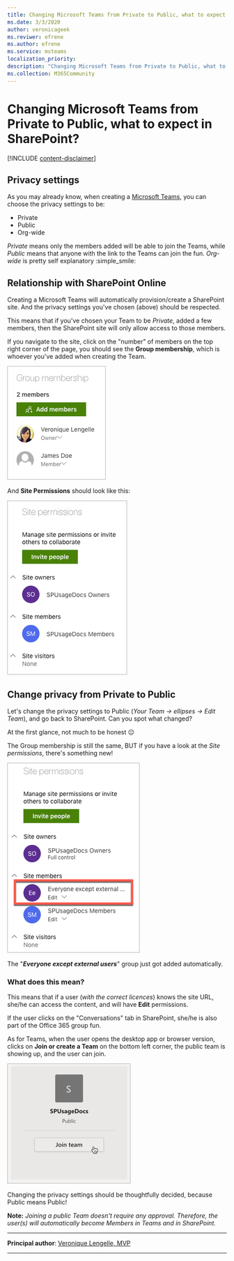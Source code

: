 ```yaml
---
title: Changing Microsoft Teams from Private to Public, what to expect in SharePoint?
ms.date: 3/3/2020
author: veronicageek
ms.reviwer: efrene
ms.author: efrene
ms.service: msteams
localization_priority: 
description: "Changing Microsoft Teams from Private to Public, what to expect in SharePoint?"
ms.collection: M365Community
---
```

# Changing Microsoft Teams from Private to Public, what to expect in SharePoint?

[!INCLUDE [content-disclaimer](includes/content-disclaimer.md)]

## Privacy settings

As you may already know, when creating a [Microsoft Teams](https://products.office.com/en-gb/microsoft-teams/group-chat-software), you can choose the privacy settings to be:

- Private
- Public
- Org-wide

_Private_ means only the members added will be able to join the Teams, while _Public_ means that anyone with the link to the Teams can join the fun.
_Org-wide_ is pretty self explanatory :simple_smile:

## Relationship with SharePoint Online

Creating a Microsoft Teams will automatically provision/create a SharePoint site. And the privacy settings you've chosen (above) should be respected.

This means that if you've chosen your Team to be _Private_, added a few members, then the SharePoint site will only allow access to those members.

If you navigate to the site, click on the "number" of members on the top right corner of the page, you should see the **Group membership**, which is whoever you've added when creating the Team.

![Site Membership](media/changing-microsoft-teams-from-private-to-public/SiteMembership.png)

And **Site Permissions** should look like this:

![Site Permissions](media/changing-microsoft-teams-from-private-to-public/SitePermissions.png)

## Change privacy from Private to Public

Let's change the privacy settings to Public (_Your Team -> ellipses -> Edit Team_), and go back to SharePoint. Can you spot what changed?

At the first glance, not much to be honest :neutral_face:

The Group membership is still the same, BUT if you have a look at the _Site permissions_, there's something new!

![New Site Permissions](media/changing-microsoft-teams-from-private-to-public/NEWSitePermissions.png)

The "**_Everyone except external users_**" group just got added automatically.

### What does this mean?

This means that if a user (_with the correct licences_) knows the site URL, she/he can access the content, and will have **Edit** permissions.

If the user clicks on the "Conversations" tab in SharePoint, she/he is also part of the Office 365 group fun.

As for Teams, when the user opens the desktop app or browser version, clicks on **Join or create a Team** on the bottom left corner, the public team is showing up, and the user can join.

![Join Public Teams](media/changing-microsoft-teams-from-private-to-public/JoinPublicTeams.png)

Changing the privacy settings should be thoughtfully decided, because Public means Public!

**Note:** _Joining a public Team doesn't require any approval. Therefore, the user(s) will automatically become Members in Teams and in SharePoint._

---

**Principal author**: [Veronique Lengelle, MVP](https://www.linkedin.com/in/veronique-lengelle-48a71b31)

---
